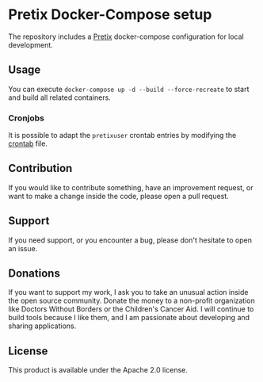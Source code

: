 # Pretix Docker-Compose setup
The repository includes a [Pretix](https://pretix.eu/about/de/) docker-compose configuration for local development.

## Usage

You can execute `docker-compose up -d --build --force-recreate` to start and build all related containers.

### Cronjobs

It is possible to adapt the `pretixuser` crontab entries by modifying the [crontab](docker/pretix/crontab.bak) file.

## Contribution
If you would like to contribute something, have an improvement request, or want to make a change inside the code, please open a pull request.

## Support
If you need support, or you encounter a bug, please don't hesitate to open an issue.

## Donations
If you want to support my work, I ask you to take an unusual action inside the open source community. Donate the money to a non-profit organization like Doctors Without Borders or the Children's Cancer Aid. I will continue to build tools because I like them, and I am passionate about developing and sharing applications.

## License
This product is available under the Apache 2.0 license.
